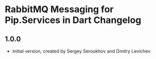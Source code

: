 # RabbitMQ Messaging for Pip.Services in Dart Changelog

## 1.0.0

- Initial version, created by Sergey Seroukhov and Dmitry Levichev